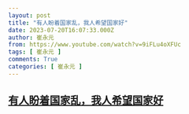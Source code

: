 ```yaml
---
layout: post
title: "有人盼着国家乱，我人希望国家好"
date: 2023-07-20T16:07:33.000Z
author: 崔永元
from: https://www.youtube.com/watch?v=9iFLu4oXFUc
tags: [ 崔永元 ]
comments: True
categories: [ 崔永元 ]
---
```

<!--1689869253000-->
[有人盼着国家乱，我人希望国家好](https://www.youtube.com/watch?v=9iFLu4oXFUc)
------

<div>

</div>
